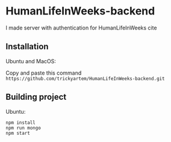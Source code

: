 # HumanLifeInWeeks-backend

I made server with authentication for HumanLifeInWeeks cite 

## Installation

Ubuntu and MacOS:

Copy and paste this command
```https://github.com/trickyartem/HumanLifeInWeeks-backend.git```

## Building project

Ubuntu: 
``` 
npm install
npm run mongo
npm start
```
